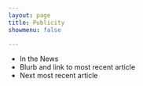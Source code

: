 ```yaml
---
layout: page
title: Publicity
showmenu: false

---
```


- In the News
- Blurb and link to most recent article
- Next most recent article
